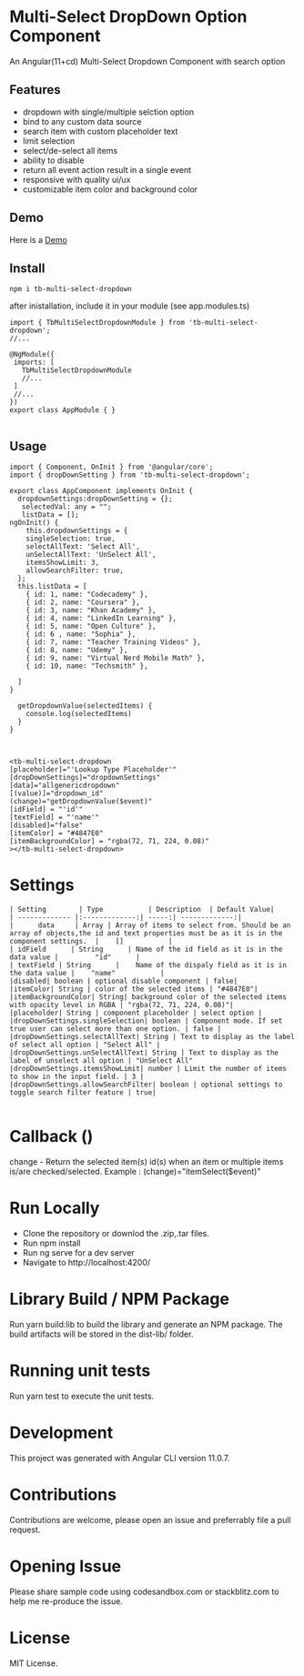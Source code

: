 # Multi-Select DropDown Option Component

An Angular(11+cd) Multi-Select Dropdown Component with search option

## Features
- dropdown with single/multiple selction option
- bind to any custom data source
- search item with custom placeholder text
- limit selection
- select/de-select all items
- ability to disable
- return all event action result in a single event
- responsive with quality ui/ux
- customizable item color and background color

## Demo
Here is a [Demo](https://TBwealth.github.io)

## Install
```
npm i tb-multi-select-dropdown

```
after inistallation, include it in your module (see app.modules.ts)
```
import { TbMultiSelectDropdownModule } from 'tb-multi-select-dropdown';
//...

@NgModule({
 imports: [
   TbMultiSelectDropdownModule
   //...
 ]
 //...
})
export class AppModule { }


```
## Usage

```
import { Component, OnInit } from '@angular/core';
import { dropDownSetting } from 'tb-multi-select-dropdown';

export class AppComponent implements OnInit {
  dropdownSettings:dropDownSetting = {};
   selectedVal: any = "";
   listData = [];
ngOnInit() {
    this.dropdownSettings = {
    singleSelection: true,
    selectAllText: 'Select All',
    unSelectAllText: 'UnSelect All',
    itemsShowLimit: 3,
    allowSearchFilter: true,
  };
  this.listData = [
    { id: 1, name: "Codecademy" },
    { id: 2, name: "Coursera" },
    { id: 3, name: "Khan Academy" },
    { id: 4, name: "LinkedIn Learning" },
    { id: 5, name: "Open Culture" },
    { id: 6 , name: "Sophia" },
    { id: 7, name: "Teacher Training Videos" },
    { id: 8, name: "Udemy" },
    { id: 9, name: "Virtual Nerd Mobile Math" },
    { id: 10, name: "Techsmith" },

  ]
}

  getDropdownValue(selectedItems) {
    console.log(selectedItems)
  }
}

```

```


<tb-multi-select-dropdown           
[placeholder]="'Lookup Type Placeholder'"
[dropDownSettings]="dropdownSettings"
[data]="allgenericdropdown"
[(value)]="dropdown_id"
(change)="getDropdownValue($event)"
[idField] = "'id'"
[textField] = "'name'"
[disabled]="false"
[itemColor] = "#4847E0"
[itemBackgroundColor] = "rgba(72, 71, 224, 0.08)"
></tb-multi-select-dropdown>

```

# Settings

```
| Setting        | Type           | Description  | Default Value|
| ------------- |:-------------:| -----:| -------------:|
|      data     | Array | Array of items to select from. Should be an array of objects,the id and text properties must be as it is in the component settings.  |    []           |
| idField      | String      | Name of the id field as it is in the data value |         "id"      |
| textField | String      |    Name of the dispaly field as it is in the data value |    "name"           |
|disabled| boolean | optional disable component | false|
|itemColor| String | color of the selected items | "#4847E0"|
|itemBackgroundColor| String| background color of the selected items with opacity level in RGBA | "rgba(72, 71, 224, 0.08)"|
|placeholder| String | component placeholder | select option |
|dropDownSettings.singleSelection| boolean | Component mode. If set true user can select more than one option. | false |
|dropDownSettings.selectAllText| String | Text to display as the label of select all option | "Select All" |
|dropDownSettings.unSelectAllText| String | Text to display as the label of unselect all option | "UnSelect All"
|dropDownSettings.itemsShowLimit| number | Limit the number of items to show in the input field. | 3 |
|dropDownSettings.allowSearchFilter| boolean | optional settings to toggle search filter feature | true|


```

# Callback ()
change - Return the selected item(s) id(s) when an item or multiple items is/are checked/selected. Example : (change)="itemSelect($event)"



# Run Locally
- Clone the repository or downlod the .zip,.tar files.
- Run npm install
- Run ng serve for a dev server
- Navigate to http://localhost:4200/

# Library Build / NPM Package

Run yarn build:lib to build the library and generate an NPM package. The build artifacts will be stored in the dist-lib/ folder.

# Running unit tests

Run yarn test to execute the unit tests.

# Development

This project was generated with Angular CLI version 11.0.7.

# Contributions

Contributions are welcome, please open an issue and preferrably file a pull request.

# Opening Issue

Please share sample code using codesandbox.com or stackblitz.com to help me re-produce the issue.

# License

MIT License.

